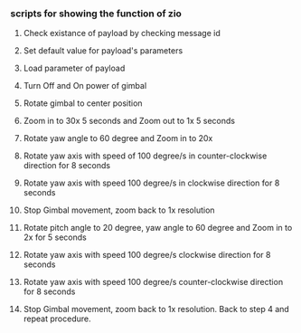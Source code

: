 ### scripts for showing the function of zio 

1. Check existance of payload by checking message id

2. Set default value for payload's parameters

3. Load parameter of payload 

4. Turn Off and On power of gimbal

5. Rotate gimbal to center position 

6. Zoom in to 30x 5 seconds and Zoom out to 1x 5 seconds

7. Rotate yaw angle to 60 degree and Zoom in to 20x

8. Rotate yaw axis with speed of 100 degree/s in counter-clockwise direction for 8 seconds

9. Rotate yaw axis with speed 100 degree/s in clockwise direction for 8 seconds

10. Stop Gimbal movement, zoom back to 1x resolution

11. Rotate pitch angle to 20 degree, yaw angle to 60 degree and Zoom in to 2x for 5 seconds

12. Rotate yaw axis with speed 100 degree/s clockwise direction for 8 seconds

13. Rotate yaw axis with speed 100 degree/s counter-clockwise direction for 8 seconds

14. Stop Gimbal movement, zoom back to 1x resolution. Back to step 4 and repeat procedure.
